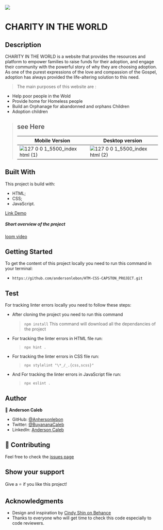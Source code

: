 ![](https://img.shields.io/badge/Microverse-blueviolet)


# CHARITY IN THE WORLD

## Description

CHARITY IN THE WORLD is a website that provides the resources and platform to empower families to raise funds for their adoption, and engage their community with the powerful story of why they are choosing adoption. As one of the purest expressions of the love and compassion of the Gospel, adoption has always provided the life-altering solution to this need.

> The main purposes of this website are :

- Help poor people in the Wold
- Provide home for Homeless people
- Build an Orphanage for abandonned and orphans Children
- Adoption children

> ## see Here
>
> | Mobile Version                                                                                                                          | Desktop version                                                                                                                         |
> | --------------------------------------------------------------------------------------------------------------------------------------- | --------------------------------------------------------------------------------------------------------------------------------------- |
> | ![127 0 0 1_5500_index html (1)](https://user-images.githubusercontent.com/65068771/124763480-4bec4180-df34-11eb-880c-a08437a813f6.png) | ![127 0 0 1_5500_index html (2)](https://user-images.githubusercontent.com/65068771/124763376-2b23ec00-df34-11eb-98e9-f124a398e502.png) |

## Built With

This project is build with:

- HTML;
- CSS;
- JavaScript.

[Link Demo](https://andersonlebon.github.io/CHARITY-CAPSTON-PROJECT/)

##### Short overview of the project
[loom video ](https://www.loom.com/share/d306da419e214b60b3bf2ef9c1e7009f)

## Getting Started

To get the content of this project locally you need to run this command in your terminal:

- `https://github.com/andersonlebon/HTM-CSS-CAPSTON_PROJECT.git`

## Test

For tracking linter errors locally you need to follow these steps:

- After cloning the project you need to run this command

  > `npm install`
  > This command will download all the dependancies of the project

- For tracking the linter errors in HTML file run:

  > `npx hint .`

- For tracking the linter errors in CSS file run:
  > `npx stylelint "\*_/_.{css,scss}"`

- And For tracking the linter errors in JavaScript file run:

  > `npx eslint .`
## Author

👤 **Anderson Caleb**

- GitHub: [@Anhersonlebon](https://github.com/andersonlebon)
- Twitter: [@BuyananaCaleb](https://twitter.com/BuyananaCaleb)
- LinkedIn: [Anderson Caleb](https://www.linkedin.com/in/anderson-caleb-915343209/)

## :handshake: Contributing

Feel free to check the [issues page](https://github.com/andersonlebon/Portfolio/issues)

## Show your support

Give a :star: if you like this project!

## Acknowledgments
- Design and inspiration by [Cindy Shin on Behance](https://www.behance.net/gallery/29845175/CC-Global-Summit-2015)
- Thanks to everyone who will get time to check this code especially to code reviewers.
